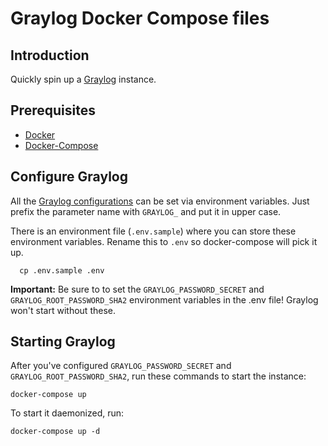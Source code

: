 # Graylog Docker Compose files

## Introduction

Quickly spin up a [Graylog](https://docs.graylog.org/) instance.

## Prerequisites
- [Docker](https://docs.docker.com/engine/install/)
- [Docker-Compose](https://docs.docker.com/compose/install/)

## Configure Graylog

All the [Graylog configurations](https://docs.graylog.org/docs/server-conf) can be set via environment variables. Just prefix the parameter name with `GRAYLOG_` and put it in upper case.

There is an environment file (`.env.sample`) where you can store these environment variables. Rename this to `.env` so docker-compose will pick it up.

      cp .env.sample .env


**Important:** Be sure to to set the `GRAYLOG_PASSWORD_SECRET` and `GRAYLOG_ROOT_PASSWORD_SHA2` environment variables in the .env file! Graylog won't start without these.

## Starting Graylog

After you've configured `GRAYLOG_PASSWORD_SECRET` and `GRAYLOG_ROOT_PASSWORD_SHA2`, run these commands to start the instance:

    docker-compose up

To start it daemonized, run:

    docker-compose up -d
